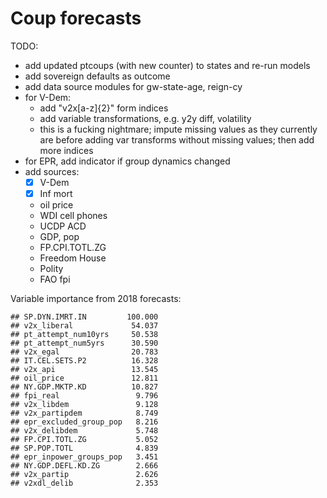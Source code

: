 Coup forecasts
==============

TODO:

- add updated ptcoups (with new counter) to states and re-run models
- add sovereign defaults as outcome
- add data source modules for gw-state-age, reign-cy
- for V-Dem:
  + add "v2x[a-z]{2}" form indices
  + add variable transformations, e.g. y2y diff, volatility
  + this is a fucking nightmare; impute missing values as they currently are
    before adding var transforms without missing values; then add more indices
- for EPR, add indicator if group dynamics changed 
- add sources:
  - [x] V-Dem
  - [x] Inf mort
  - oil price
  - WDI cell phones
  - UCDP ACD
  - GDP, pop
  - FP.CPI.TOTL.ZG
  - Freedom House
  - Polity
  - FAO fpi
  
  
Variable importance from 2018 forecasts:

```
## SP.DYN.IMRT.IN         100.000
## v2x_liberal             54.037
## pt_attempt_num10yrs     50.538
## pt_attempt_num5yrs      30.590
## v2x_egal                20.783
## IT.CEL.SETS.P2          16.328
## v2x_api                 13.545
## oil_price               12.811
## NY.GDP.MKTP.KD          10.827
## fpi_real                 9.796
## v2x_libdem               9.128
## v2x_partipdem            8.749
## epr_excluded_group_pop   8.216
## v2x_delibdem             5.748
## FP.CPI.TOTL.ZG           5.052
## SP.POP.TOTL              4.839
## epr_inpower_groups_pop   3.451
## NY.GDP.DEFL.KD.ZG        2.666
## v2x_partip               2.626
## v2xdl_delib              2.353
```
